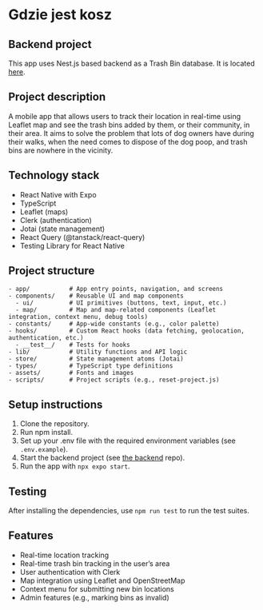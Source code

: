 # Gdzie jest kosz

## Backend project

This app uses Nest.js based backend as a Trash Bin database. It is located [here](https://github.com/patryk-bernasiewicz/gdzie-jest-kosz-backend).

## Project description

A mobile app that allows users to track their location in real-time using Leaflet map and see the trash bins added by them, or their community, in their area. It aims to solve the problem that lots of dog owners have during their walks, when the need comes to dispose of the dog poop, and trash bins are nowhere in the vicinity.

## Technology stack

- React Native with Expo
- TypeScript
- Leaflet (maps)
- Clerk (authentication)
- Jotai (state management)
- React Query (@tanstack/react-query)
- Testing Library for React Native

## Project structure

```text
- app/           # App entry points, navigation, and screens
- components/    # Reusable UI and map components
  - ui/          # UI primitives (buttons, text, input, etc.)
  - map/         # Map and map-related components (Leaflet integration, context menu, debug tools)
- constants/     # App-wide constants (e.g., color palette)
- hooks/         # Custom React hooks (data fetching, geolocation, authentication, etc.)
  - __test__/    # Tests for hooks
- lib/           # Utility functions and API logic
- store/         # State management atoms (Jotai)
- types/         # TypeScript type definitions
- assets/        # Fonts and images
- scripts/       # Project scripts (e.g., reset-project.js)
```

## Setup instructions

1. Clone the repository.
2. Run npm install.
3. Set up your .env file with the required environment variables (see `.env.example`).
4. Start the backend project (see [the backend](https://github.com/patryk-bernasiewicz/gdzie-jest-kosz-backend) repo).
5. Run the app with `npx expo start`.

## Testing

After installing the dependencies, use `npm run test` to run the test suites.

## Features

- Real-time location tracking
- Real-time trash bin tracking in the user’s area
- User authentication with Clerk
- Map integration using Leaflet and OpenStreetMap
- Context menu for submitting new bin locations
- Admin features (e.g., marking bins as invalid)
